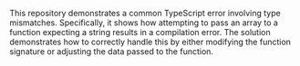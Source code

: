 This repository demonstrates a common TypeScript error involving type mismatches. Specifically, it shows how attempting to pass an array to a function expecting a string results in a compilation error. The solution demonstrates how to correctly handle this by either modifying the function signature or adjusting the data passed to the function.